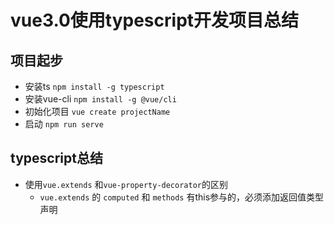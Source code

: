 # vue3.0使用typescript开发项目总结

## 项目起步

 * 安装ts `npm install -g typescript`
 * 安装vue-cli `npm install -g @vue/cli`
 * 初始化项目 `vue create projectName`
 * 启动 `npm run serve`

## typescript总结

 * 使用`vue.extends` 和`vue-property-decorator`的区别 
   - `vue.extends` 的 `computed` 和 `methods` 有this参与的，必须添加返回值类型声明